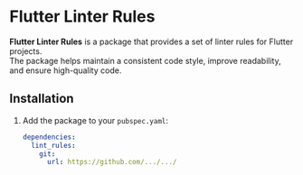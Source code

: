 # Flutter Linter Rules

**Flutter Linter Rules** is a package that provides a set of linter rules for Flutter projects.  
The package helps maintain a consistent code style, improve readability, and ensure high-quality code.

## Installation

1. Add the package to your `pubspec.yaml`:
   ```yaml
   dependencies:
     lint_rules:
       git:
         url: https://github.com/.../.../